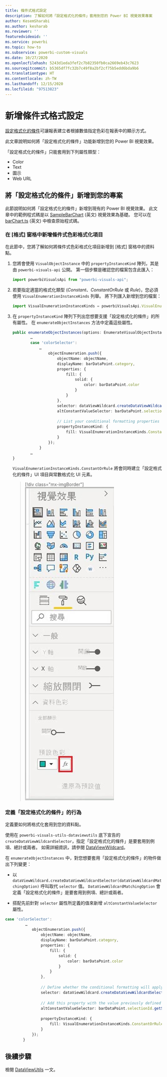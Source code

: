 ```yaml
---
title: 條件式格式設定
description: 了解如何將「設定格式化的條件」套用到您的 Power BI 視覺效果專案
author: KesemSharabi
ms.author: kesharab
ms.reviewer: ''
featuredvideoid: ''
ms.service: powerbi
ms.topic: how-to
ms.subservice: powerbi-custom-visuals
ms.date: 10/27/2020
ms.openlocfilehash: 5243d1eda3fef2c7b82350fb0ca2669eb43c7623
ms.sourcegitcommit: b5365df7fc32b7c49f8a2bf2cf75b5edd6bda9b6
ms.translationtype: HT
ms.contentlocale: zh-TW
ms.lasthandoff: 12/15/2020
ms.locfileid: "97513823"
---
```

# <a name="add-conditional-formatting"></a>新增條件式格式設定

[設定格式化的條件](../../visuals/service-tips-and-tricks-for-color-formatting.md#conditional-formatting-for-visualizations)可讓報表建立者根據數值指定色彩在報表中的顯示方式。

此文章說明如何將「設定格式化的條件」功能新增到您的 Power BI 視覺效果。

「設定格式化的條件」只能套用到下列屬性類型：
* Color
* Text
* 圖示
* Web URL

## <a name="add-conditional-formatting-to-your-project"></a>將「設定格式化的條件」新增到您的專案

此節說明如何將「設定格式化的條件」新增到現有的 Power BI 視覺效果。 此文章中的範例程式碼是以 [SampleBarChart](https://github.com/microsoft/PowerBI-visuals-sampleBarChart) \(英文\) 視覺效果為基礎。 您可以在 [barChart.ts](https://github.com/microsoft/PowerBI-visuals-sampleBarChart/blob/master/src/barChart.ts) \(英文\) 中檢查原始程式碼。

### <a name="add-a-conditional-color-formatting-entry-in-the-format-pane"></a>在 [格式] 窗格中新增條件式色彩格式化項目

在此節中，您將了解如何將條件式色彩格式化項目新增到 [格式] 窗格中的資料點。

1. 您將會使用 `VisualObjectInstance` 中的 `propertyInstanceKind` 陣列，其是由 `powerbi-visuals-api` 公開。 第一個步驟是確認您的檔案包含此匯入：

    ```typescript
    import powerbiVisualsApi from "powerbi-visuals-api";
    ```

2. 若要指定適當的格式化類型 (*Constant*、*ConstantOrRule* 或 *Rule*)，您必須使用 `VisualEnumerationInstanceKinds` 列舉。 將下列匯入新增到您的檔案：

    ```typescript
    import VisualEnumerationInstanceKinds = powerbiVisualsApi.VisualEnumerationInstanceKinds;
    ```

3. 在 `propertyInstanceKind` 陣列下列出您想要支援「設定格式化的條件」的所有屬性。 在 `enumerateObjectInstances` 方法中定義這些屬性。

    ```typescript
    public enumerateObjectInstances(options: EnumerateVisualObjectInstancesOptions): VisualObjectInstanceEnumeration {
            …
            case 'colorSelector':
                …
                    objectEnumeration.push({
                        objectName: objectName,
                        displayName: barDataPoint.category,
                        properties: {
                            fill: {
                                solid: {
                                    color: barDataPoint.color
                                }
                            }
                        },
                        selector: dataViewWildcard.createDataViewWildcardSelector(dataViewWildcard.DataViewWildcardMatchingOption.InstancesAndTotals),
                        altConstantValueSelector: barDataPoint.selectionId.getSelector(),

                        // List your conditional formatting properties
                        propertyInstanceKind: {
                            fill: VisualEnumerationInstanceKinds.ConstantOrRule
                        }
                    });
                }
            …
    }

    ```

    `VisualEnumerationInstanceKinds.ConstantOrRule` 將會同時建立「設定格式化的條件」UI 項目與常數格式化 UI 元素。

    >[!div class="mx-imgBorder"]
    >![在 Power BI 中顯示之設定格式化的條件按鈕的螢幕擷取畫面，其位於一般色彩按鈕旁邊。](media/conditional-formatting/conditional-formatting-ui.png)

### <a name="define-how-conditional-formatting-behaves"></a>定義「設定格式化的條件」的行為

定義要如何將格式化套用到您的資料點。

使用在 `powerbi-visuals-utils-dataviewutils` 底下宣告的 `createDataViewWildcardSelector`，指定「設定格式化的條件」是要套用到例項、總計或兩者。 如需詳細資訊，請參閱 [DataViewWildcard](utils-dataview.md#)。

在 `enumerateObjectInstances` 中，對您想要套用「設定格式化的條件」的物件做出下列變更：

 * 以 `dataViewWildcard.createDataViewWildcardSelector(dataViewWildcardMatchingOption)` 呼叫取代 `selector` 值。 `DataViewWildcardMatchingOption` 會定義「設定格式化的條件」是要套用到例項、總計或兩者。

* 搭配先前針對 `selector` 屬性所定義的值來新增 `altConstantValueSelector` 屬性。

```typescript
case 'colorSelector':
         …
            objectEnumeration.push({
                objectName: objectName,
                displayName: barDataPoint.category,
                properties: {
                    fill: {
                        solid: {
                            color: barDataPoint.color
                        }
                    }
                },

                // Define whether the conditional formatting will apply to instances, totals, or both
                selector: dataViewWildcard.createDataViewWildcardSelector(dataViewWildcard.DataViewWildcardMatchingOption.InstancesAndTotals),

                // Add this property with the value previously defined for the selector property
                altConstantValueSelector: barDataPoint.selectionId.getSelector(),

                propertyInstanceKind: { 
                    fill: VisualEnumerationInstanceKinds.ConstantOrRule
                }
            });
        }

```

## <a name="next-steps"></a>後續步驟

檢閱 [DataViewUtils](utils-dataview.md) 一文。